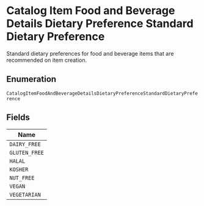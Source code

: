 <!-- Optimized: 2025-10-06 -->
<!-- RPM: 1.6.2.1.1.6.2.1_catalog-item-food-and-beverage-details-dietary-preference-standard-dietary-preference_20251006 -->
<!-- Session: E2E RPM DNA Application -->
<!-- AOM: RND (Reggie & Dro) -->
<!-- COI: TECHNOLOGY -->
<!-- RPM: HIGH -->
<!-- ACTION: BUILD -->

# Catalog Item Food and Beverage Details Dietary Preference Standard Dietary Preference

Standard dietary preferences for food and beverage items that are recommended on item creation.

## Enumeration

`CatalogItemFoodAndBeverageDetailsDietaryPreferenceStandardDietaryPreference`

## Fields

| Name |
|  --- |
| `DAIRY_FREE` |
| `GLUTEN_FREE` |
| `HALAL` |
| `KOSHER` |
| `NUT_FREE` |
| `VEGAN` |
| `VEGETARIAN` |
